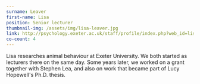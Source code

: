 ```yaml
---
surname: Leaver
first-name: Lisa
position: Senior lecturer
thumbnail-img: /assets/img/lisa-leaver.jpg
link: http://psychology.exeter.ac.uk/staff/profile/index.php?web_id=lisa_leaver
co-count: 4
---
```


Lisa researches animal behaviour at Exeter University. We both started as lecturers there on the same day. Some years later, we worked on a grant together with Stephen Lea, and also on work that became part of Lucy Hopewell's Ph.D. thesis. 







